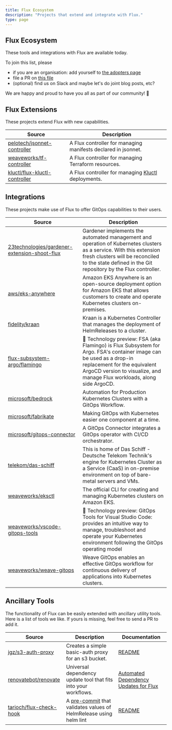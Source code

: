```yaml
---
title: Flux Ecosystem
description: "Projects that extend and integrate with Flux."
type: page
---
```


## Flux Ecosystem

These tools and integrations with Flux are available today.

To join this list, please

- if you are an organisation: add yourself to [the adopters page](/adopters)
- file a PR on [this file](https://github.com/fluxcd/website/blob/main/content/en/ecosystem.md)
- (optional) find us on Slack and maybe let's do joint blog posts, etc?

We are happy and proud to have you all as part of our community! :sparkling_heart:

## Flux Extensions

These projects extend Flux with new capabilities.

| Source                                                                            | Description |
| --------------------------------------------------------------------------------- | ----------- |
| [pelotech/jsonnet-controller](https://github.com/pelotech/jsonnet-controller)     | A Flux controller for managing manifests declared in jsonnet. |
| [weaveworks/tf-controller](https://github.com/weaveworks/tf-controller)           | A Flux controller for managing Terraform resources. |
| [kluctl/flux-kluctl-controller](https://github.com/kluctl/flux-kluctl-controller) | A Flux controller for managing [Kluctl](https://kluctl.io) deployments. |


## Integrations

These projects make use of Flux to offer GitOps capabilities to their users.

| Source                                                                                                          | Description |
| --------------------------------------------------------------------------------------------------------------- | ----------- |
| [23technologies/gardener-extension-shoot-flux](https://github.com/23technologies/gardener-extension-shoot-flux) | Gardener implements the automated management and operation of Kubernetes clusters as a service. With this extension fresh clusters will be reconciled to the state defined in the Git repository by the Flux controller. |
| [aws/eks-anywhere](https://github.com/aws/eks-anywhere)                                                         | Amazon EKS Anywhere is an open-source deployment option for Amazon EKS that allows customers to create and operate Kubernetes clusters on-premises. |
| [fidelity/kraan](https://github.com/fidelity/kraan)                                                             | Kraan is a Kubernetes Controller that manages the deployment of HelmReleases to a cluster. |
| [flux-subsystem-argo/flamingo](https://github.com/flux-subsystem-argo/flamingo)                                 | 🚧 Technology preview: FSA (aka Flamingo) is Flux Subsystem for Argo. FSA's container image can be used as a drop-in replacement for the equivalent ArgoCD version to visualize, and manage Flux workloads, along side ArgoCD. |
| [microsoft/bedrock](https://github.com/microsoft/bedrock)                                                       | Automation for Production Kubernetes Clusters with a GitOps Workflow. |
| [microsoft/fabrikate](https://github.com/microsoft/fabrikate)                                                   | Making GitOps with Kubernetes easier one component at a time. |
| [microsoft/gitops-connector](https://github.com/microsoft/gitops-connector)                                     | A GitOps Connector integrates a GitOps operator with CI/CD orchestrator. |
| [telekom/das-schiff](https://github.com/telekom/das-schiff)                                                     | This is home of Das Schiff - Deutsche Telekom Technik's engine for Kubernetes Cluster as a Service (CaaS) in on-premise environment on top of bare-metal servers and VMs. |
| [weaveworks/eksctl](https://github.com/weaveworks/eksctl)                                                       | The official CLI for creating and managing Kubernetes clusters on Amazon EKS. |
| [weaveworks/vscode-gitops-tools](https://github.com/weaveworks/vscode-gitops-tools)                             | 🚧 Technology preview: GitOps Tools for Visual Studio Code: provides an intuitive way to manage, troubleshoot and operate your Kubernetes environment following the GitOps operating model|
| [weaveworks/weave-gitops](https://github.com/weaveworks/weave-gitops)                                           | Weave GitOps enables an effective GitOps workflow for continuous delivery of applications into Kubernetes clusters. |

## Ancillary Tools

The functionality of Flux can be easily extended with ancillary utility tools. Here is a list of tools we like. If yours is missing, feel free to send a PR to add it.

| Source                                                                | Description                                                                                 | Documentation |
| --------------------------------------------------------------------- |---------------------------------------------------------------------------------------------| ------------- |
| [jgz/s3-auth-proxy](https://github.com/jgz/s3-auth-proxy)             | Creates a simple basic-auth proxy for an s3 bucket.                                         | [README](https://github.com/jgz/s3-auth-proxy#readme) |
| [renovatebot/renovate](renovatebot/renovate)                          | Universal dependency update tool that fits into your workflows.                             | [Automated Dependency Updates for Flux](https://docs.renovatebot.com/modules/manager/flux/) |
| [tarioch/flux-check-hook](https://github.com/tarioch/flux-check-hook) | A [pre-commit](https://pre-commit.com) that validates values of HelmRelease using helm lint | [README](https://github.com/tarioch/flux-check-hook#readme) |
